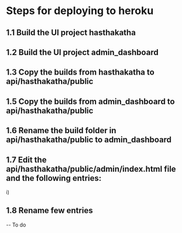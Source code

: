 # Steps for deploying to heroku

## 1.1 Build the UI project hasthakatha

## 1.2 Build the UI project admin_dashboard

## 1.3 Copy the builds from hasthakatha to api/hasthakatha/public

## 1.5 Copy the builds from admin_dashboard to api/hasthakatha/public

## 1.6 Rename the build folder in api/hasthakatha/public to admin_dashboard

## 1.7 Edit the api/hasthakatha/public/admin/index.html file and the following entries:

i) <base href="/admin/">

## 1.8 Rename few entries

 -- To do
